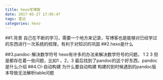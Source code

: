 ```yaml
---
title: hexo写博客
date: 2017-05-27 17:05:47
tags: 笔记
categories: hexo
---
```

##1.背景
自己在不断的学习，需要一个地方来记录，写博客也是能够对已经学过的东西进行一次系统的梳理，有利于对知识的巩固
##2.hexo是什么

##3.pandoc-解决数学符号
hexo有许多的办法来解决数学符号的问题，
1
2
3
但是都存在着一些问题，比如1 ，2，3
最后找到了pandoc的这个好东西，pandoc是什么介绍
##4.CI-自动构建
为什么要自动构建
构建的到时候遇到的pandoc版本导致无法解析table问题